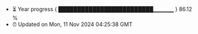 - ⏳ Year progress { █████████████████████████▁▁▁▁▁ } 86.12 %
- ⏰ Updated on Mon, 11 Nov 2024 04:25:38 GMT

